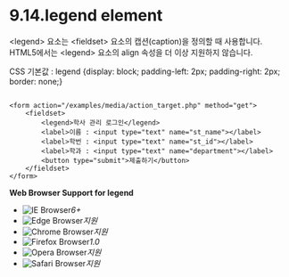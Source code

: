 # 9.14.legend element

&lt;legend&gt; 요소는 &lt;fieldset&gt; 요소의 캡션\(caption\)을 정의할 때 사용합니다.  
HTML5에서는 &lt;legend&gt; 요소의 align 속성을 더 이상 지원하지 않습니다.  
  
CSS 기본값 : legend {display: block; padding-left: 2px; padding-right: 2px; border: none;}

```text

<form action="/examples/media/action_target.php" method="get">
	<fieldset>
		<legend>학사 관리 로그인</legend>
		<label>이름 : <input type="text" name="st_name"></label>
		<label>학번 : <input type="text" name="st_id"></label>
		<label>학과 : <input type="text" name="department"></label>
		<button type="submit">제출하기</button>
	</fieldset>
</form>
```

**Web Browser Support for legend**

* ![IE Browser](images/icon/ico_ie-true.png)_6+_
* ![Edge Browser](images/icon/ico_edge-true.png)_지원_
* ![Chrome Browser](images/icon/ico_chrome-true.png)_지원_
* ![Firefox Browser](images/icon/ico_firefox-true.png)_1.0_
* ![Opera Browser](images/icon/ico_opera-true.png)_지원_
* ![Safari Browser](images/icon/ico_safari-true.png)_지원_

